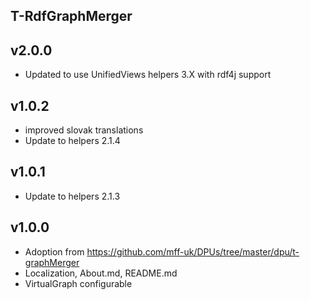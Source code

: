 T-RdfGraphMerger
----------

v2.0.0
---
* Updated to use UnifiedViews helpers 3.X with rdf4j support

v1.0.2
---
* improved slovak translations
* Update to helpers 2.1.4

v1.0.1
---
* Update to helpers 2.1.3

v1.0.0
---
* Adoption from https://github.com/mff-uk/DPUs/tree/master/dpu/t-graphMerger
* Localization, About.md, README.md
* VirtualGraph configurable
